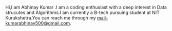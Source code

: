 

Hi,I am Abhinay Kumar .I am a coding enthusiast with a deep interest in Data  strucutes and Algorithms.I am currently a  B-tech pursuing student at NIT Kurukshetra.You can reach me 
through my mail-kumarabhinay500@gmail.com.
